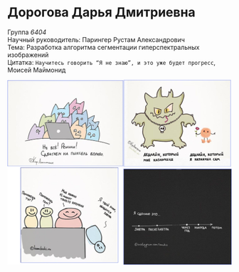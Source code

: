 # Дорогова Дарья Дмитриевна <br />
Группа *6404* <br />
Научный руководитель: Парингер Рустам Александрович <br />
Тема: Разработка алгоритма сегментации гиперспектральных изображений <br />
Цитатка: `Научитесь говорить “Я не знаю”, и это уже будет прогресс`, Моисей Маймонид<br />

![Image.](https://github.com/dariaDor/web644dorogovadd/blob/main/%D0%9E%D0%B1%D1%89%D0%B0%D1%8F.jpg)

